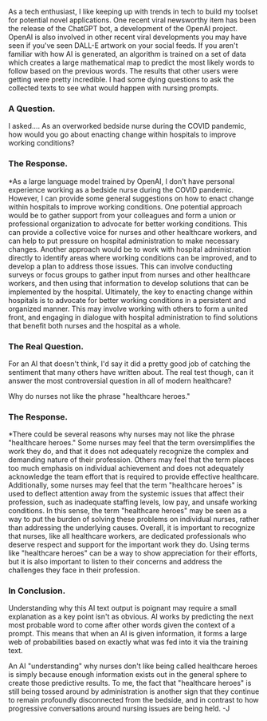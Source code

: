 As a tech enthusiast, I like keeping up with trends in tech to build my toolset for potential novel applications. One recent viral newsworthy item has been the release of the ChatGPT bot, a development of the OpenAI project. OpenAI is also involved in other recent viral developments you may have seen if you've seen DALL-E artwork on your social feeds. If you aren't familiar with how AI is generated, an algorithm is trained on a set of data which creates a large mathematical map to predict the most likely words to follow based on the previous words. The results that other users were getting were pretty incredible. I had some dying questions to ask the collected texts to see what would happen with nursing prompts.

### A Question.

I asked....
As an overworked bedside nurse during the COVID pandemic, how would you go about enacting change within hospitals to improve working conditions?

### The Response.

*As a large language model trained by OpenAI, I don't have personal experience working as a bedside nurse during the COVID pandemic. However, I can provide some general suggestions on how to enact change within hospitals to improve working conditions.
One potential approach would be to gather support from your colleagues and form a union or professional organization to advocate for better working conditions. This can provide a collective voice for nurses and other healthcare workers, and can help to put pressure on hospital administration to make necessary changes.
Another approach would be to work with hospital administration directly to identify areas where working conditions can be improved, and to develop a plan to address those issues. This can involve conducting surveys or focus groups to gather input from nurses and other healthcare workers, and then using that information to develop solutions that can be implemented by the hospital.
Ultimately, the key to enacting change within hospitals is to advocate for better working conditions in a persistent and organized manner. This may involve working with others to form a united front, and engaging in dialogue with hospital administration to find solutions that benefit both nurses and the hospital as a whole.

### The Real Question.

For an AI that doesn't think, I'd say it did a pretty good job of catching the sentiment that many others have written about. The real test though, can it answer the most controversial question in all of modern healthcare?

Why do nurses not like the phrase "healthcare heroes."

### The Response.

*There could be several reasons why nurses may not like the phrase "healthcare heroes." Some nurses may feel that the term oversimplifies the work they do, and that it does not adequately recognize the complex and demanding nature of their profession. Others may feel that the term places too much emphasis on individual achievement and does not adequately acknowledge the team effort that is required to provide effective healthcare.
Additionally, some nurses may feel that the term "healthcare heroes" is used to deflect attention away from the systemic issues that affect their profession, such as inadequate staffing levels, low pay, and unsafe working conditions. In this sense, the term "healthcare heroes" may be seen as a way to put the burden of solving these problems on individual nurses, rather than addressing the underlying causes.
Overall, it is important to recognize that nurses, like all healthcare workers, are dedicated professionals who deserve respect and support for the important work they do. Using terms like "healthcare heroes" can be a way to show appreciation for their efforts, but it is also important to listen to their concerns and address the challenges they face in their profession.

### In Conclusion.

Understanding why this AI text output is poignant may require a small explanation as a key point isn't as obvious. AI works by predicting the next most probable word to come after other words given the context of a prompt. This means that when an AI is given information, it forms a large web of probabilities based on exactly what was fed into it via the training text.

An AI "understanding" why nurses don't like being called healthcare heroes is simply because enough information exists out in the general sphere to create those predictive results. To me, the fact that "healthcare heroes" is still being tossed around by administration is another sign that they continue to remain profoundly disconnected from the bedside, and in contrast to how progressive conversations around nursing issues are being held.
-J